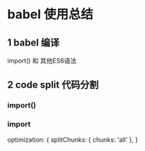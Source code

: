 # babel 使用总结

## 1 babel 编译
import() 和 其他ES6语法
## 2 code split 代码分割
### import() 
### import 
optimization: {
  splitChunks: {
    chunks: 'all'
  },
}
